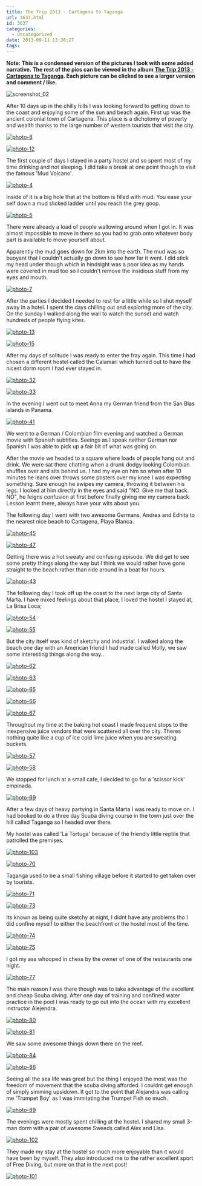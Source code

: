 ```yaml
---
title: The Trip 2013 - Cartagena to Taganga
url: 3637.html
id: 3637
categories:
  - Uncategorized
date: 2013-09-11 13:38:27
tags:
---
```


**Note: This is a condensed version of the pictures I took with some added narrative. The rest of the pics can be viewed in the album [The Trip 2013 - Cartagena to Taganga](https://www.facebook.com/media/set/?set=a.10151882459876031.1073741846.593661030&type=1&l=ac7f9a9f1a). Each picture can be clicked to see a larger version and comment / like.**

![screenshot_02](https://mikecann.co.uk/wp-content/uploads/2013/09/screenshot_02.png)

After 10 days up in the chilly hills I was looking forward to getting down to the coast and enjoying some of the sun and beach again. First up was the ancient colonial town of Cartagena. This place is a dichotomy of poverty and wealth thanks to the large number of western tourists that visit the city.
<!-- more -->
[![photo-8](https://mikecann.co.uk/wp-content/uploads/2013/09/photo-810.jpg)](https://www.facebook.com/photo.php?fbid=10151882460491031&amp;set=a.10151882459876031.1073741846.593661030&amp;type=3&amp;theater)

[![photo-12](https://mikecann.co.uk/wp-content/uploads/2013/09/photo-125.jpg)](https://www.facebook.com/photo.php?fbid=10151882464976031&amp;set=a.10151882459876031.1073741846.593661030&amp;type=3&amp;theater)

The first couple of days I stayed in a party hostel and so spent most of my time drinking and not sleeping. I did take a break at one point though to visit the famous 'Mud Volcano'.

[![photo-4](https://mikecann.co.uk/wp-content/uploads/2013/09/photo-410.jpg)](https://www.facebook.com/photo.php?fbid=10151882461726031&amp;set=a.10151882459876031.1073741846.593661030&amp;type=3&amp;theater)

Inside of it is a big hole that at the bottom is filled with mud. You ease your self down a mud slicked ladder until you reach the grey goop. 

[![photo-5](https://mikecann.co.uk/wp-content/uploads/2013/09/photo-510.jpg)](https://www.facebook.com/photo.php?fbid=10151882461741031&amp;set=a.10151882459876031.1073741846.593661030&amp;type=3&amp;theater)

There were already a load of people wallowing around when I got in. It was almost impossible to move in there so you had to grab onto whatever body part is available to move yourself about. 

Apparently the mud goes down for 2km into the earth. The mud was so buoyant that I couldn't actually go down to see how far it went. I did stick my head under though which in hindsight was a poor idea as my hands were covered in mud too so I couldn't remove the insidious stuff from my eyes and mouth.

[![photo-7](https://mikecann.co.uk/wp-content/uploads/2013/09/photo-710.jpg)](https://www.facebook.com/photo.php?fbid=10151882464016031&amp;set=a.10151882459876031.1073741846.593661030&amp;type=3&amp;theater)

After the parties I decided I needed to rest for a little while so I shut myself away in a hotel. I spent the days chilling out and exploring more of the city. On the sunday I walked along the wall to watch the sunset and watch hundreds of people flying kites.

[![photo-13](https://mikecann.co.uk/wp-content/uploads/2013/09/photo-131.jpg)](https://www.facebook.com/photo.php?fbid=10151882465041031&amp;set=a.10151882459876031.1073741846.593661030&amp;type=3&amp;theater)

[![photo-15](https://mikecann.co.uk/wp-content/uploads/2013/09/photo-151.jpg)](https://www.facebook.com/photo.php?fbid=10151882465856031&amp;set=a.10151882459876031.1073741846.593661030&amp;type=3&amp;theater)

After my days of solitude I was ready to enter the fray again. This time I had chosen a different hostel called the Calamari which turned out to have the nicest dorm room I had ever stayed in.

[![photo-32](https://mikecann.co.uk/wp-content/uploads/2013/09/photo-321.jpg)](https://www.facebook.com/photo.php?fbid=10151882469691031&amp;set=a.10151882459876031.1073741846.593661030&amp;type=3&amp;theater)

[![photo-33](https://mikecann.co.uk/wp-content/uploads/2013/09/photo-331.jpg)](https://www.facebook.com/photo.php?fbid=10151882469816031&amp;set=a.10151882459876031.1073741846.593661030&amp;type=3&amp;theater)

In the evening I went out to meet Anna my German friend from the San Blas islands in Panama. 

[![photo-41](https://mikecann.co.uk/wp-content/uploads/2013/09/photo-411.jpg)](https://www.facebook.com/photo.php?fbid=10151882471971031&amp;set=a.10151882459876031.1073741846.593661030&amp;type=3&amp;theater)

We went to a German / Colombian film evening and watched a German movie with Spanish subtitles. Seeings as I speak neither German nor Spanish I was able to pick up a fair bit of what was going on.

After the movie we headed to a square where loads of people hang out and drink. We were sat there chatting when a drunk dodgy looking Colombian shuffles over and sits behind us. I had my eye on him so when after 10 minutes he leans over throws some posters over my knee I was expecting something. Sure enough he swipes my camera, throwing it between his legs. I looked at him directly in the eyes and said "NO. Give me that back. NO", he feigns confusion at first before finally giving me my camera back. Lesson learnt there, always have your wits about you.

The following day I went with two awesome Germans, Andrea and Edhita to the nearest nice beach to Cartagena, Playa Blanca. 

[![photo-45](https://mikecann.co.uk/wp-content/uploads/2013/09/photo-451.jpg)](https://www.facebook.com/photo.php?fbid=10151882472971031&amp;set=a.10151882459876031.1073741846.593661030&amp;type=3&amp;theater)

[![photo-47](https://mikecann.co.uk/wp-content/uploads/2013/09/photo-471.jpg)](https://www.facebook.com/photo.php?fbid=10151882473936031&amp;set=a.10151882459876031.1073741846.593661030&amp;type=3&amp;theater)

Getting there was a hot sweaty and confusing episode. We did get to see some pretty things along the way but I think we would rather have gone straight to the beach rather than ride around in a boat for hours.

[![photo-43](https://mikecann.co.uk/wp-content/uploads/2013/09/photo-431.jpg)](https://www.facebook.com/photo.php?fbid=10151882472886031&amp;set=a.10151882459876031.1073741846.593661030&amp;type=3&amp;theater)

The following day I took off up the coast to the next large city of Santa Marta. I have mixed feelings about that place, I loved the hostel I stayed at, La Brisa Loca;

[![photo-54](https://mikecann.co.uk/wp-content/uploads/2013/09/photo-541.jpg)](https://www.facebook.com/photo.php?fbid=10151882476456031&amp;set=a.10151882459876031.1073741846.593661030&amp;type=3&amp;theater)

[![photo-55](https://mikecann.co.uk/wp-content/uploads/2013/09/photo-551.jpg)](https://www.facebook.com/photo.php?fbid=10151882476236031&amp;set=a.10151882459876031.1073741846.593661030&amp;type=3&amp;theater)

But the city itself was kind of sketchy and industrial. I walked along the beach one day with an American friend I had made called Molly, we saw some interesting things along the way..

[![photo-62](https://mikecann.co.uk/wp-content/uploads/2013/09/photo-621.jpg)](https://www.facebook.com/photo.php?fbid=10151882477886031&amp;set=a.10151882459876031.1073741846.593661030&amp;type=3&amp;theater)

[![photo-63](https://mikecann.co.uk/wp-content/uploads/2013/09/photo-631.jpg)](https://www.facebook.com/photo.php?fbid=10151882477816031&amp;set=a.10151882459876031.1073741846.593661030&amp;type=3&amp;theater)

[![photo-65](https://mikecann.co.uk/wp-content/uploads/2013/09/photo-651.jpg)](https://www.facebook.com/photo.php?fbid=10151882478341031&amp;set=a.10151882459876031.1073741846.593661030&amp;type=3&amp;theater)

[![photo-66](https://mikecann.co.uk/wp-content/uploads/2013/09/photo-661.jpg)](https://www.facebook.com/photo.php?fbid=10151882478321031&amp;set=a.10151882459876031.1073741846.593661030&amp;type=3&amp;theater)

[![photo-67](https://mikecann.co.uk/wp-content/uploads/2013/09/photo-671.jpg)](https://www.facebook.com/photo.php?fbid=10151882478531031&amp;set=a.10151882459876031.1073741846.593661030&amp;type=3&amp;theater)

Throughout my time at the baking hot coast I made frequent stops to the inexpensive juice vendors that were scattered all over the city. Theres nothing quite like a cup of ice cold lime juice when you are sweating buckets.

[![photo-57](https://mikecann.co.uk/wp-content/uploads/2013/09/photo-571.jpg)](https://www.facebook.com/photo.php?fbid=10151882476701031&amp;set=a.10151882459876031.1073741846.593661030&amp;type=3&amp;theater)

[![photo-58](https://mikecann.co.uk/wp-content/uploads/2013/09/photo-581.jpg)](https://www.facebook.com/photo.php?fbid=10151882477111031&amp;set=a.10151882459876031.1073741846.593661030&amp;type=3&amp;theater)

We stopped for lunch at a small cafe, I decided to go for a 'scissor kick' empinada.

[![photo-69](https://mikecann.co.uk/wp-content/uploads/2013/09/photo-691.jpg)](https://www.facebook.com/photo.php?fbid=10151882479166031&amp;set=a.10151882459876031.1073741846.593661030&amp;type=3&amp;theater)

After a few days of heavy partying in Santa Marta I was ready to move on. I had booked to do a three day Scuba diving course in the town just over the hill called Taganga so I headed over there.

My hostel was called 'La Tortuga' because of the friendly little reptile that patrolled the premises.

[![photo-103](https://mikecann.co.uk/wp-content/uploads/2013/09/photo-1031.jpg)](https://www.facebook.com/photo.php?fbid=10151882488506031&amp;set=a.10151882459876031.1073741846.593661030&amp;type=3&amp;theater)

[![photo-70](https://mikecann.co.uk/wp-content/uploads/2013/09/photo-701.jpg)](https://www.facebook.com/photo.php?fbid=10151882479191031&amp;set=a.10151882459876031.1073741846.593661030&amp;type=3&amp;theater)

Taganga used to be a small fishing village before it started to get taken over by tourists. 

[![photo-71](https://mikecann.co.uk/wp-content/uploads/2013/09/photo-711.jpg)](https://www.facebook.com/photo.php?fbid=10151882480036031&amp;set=a.10151882459876031.1073741846.593661030&amp;type=3&amp;theater)

[![photo-73](https://mikecann.co.uk/wp-content/uploads/2013/09/photo-731.jpg)](https://www.facebook.com/photo.php?fbid=10151882480371031&amp;set=a.10151882459876031.1073741846.593661030&amp;type=3&amp;theater)

Its known as being quite sketchy at night, I didnt have any problems tho I did confine myself to either the beachfront or the hostel most of the time. 

[![photo-74](https://mikecann.co.uk/wp-content/uploads/2013/09/photo-741.jpg)](https://www.facebook.com/photo.php?fbid=10151882480821031&amp;set=a.10151882459876031.1073741846.593661030&amp;type=3&amp;theater)

[![photo-75](https://mikecann.co.uk/wp-content/uploads/2013/09/photo-751.jpg)](https://www.facebook.com/photo.php?fbid=10151882480916031&amp;set=a.10151882459876031.1073741846.593661030&amp;type=3&amp;theater)

I got my ass whooped in chess by the owner of one of the restaurants one night.

[![photo-77](https://mikecann.co.uk/wp-content/uploads/2013/09/photo-771.jpg)](https://www.facebook.com/photo.php?fbid=10151882481426031&amp;set=a.10151882459876031.1073741846.593661030&amp;type=3&amp;theater)

The main reason I was there though was to take advantage of the excellent and cheap Scuba diving. After one day of training and confined water practice in the pool I was ready to go out into the ocean with my excellent instructor Alejendra.

[![photo-80](https://mikecann.co.uk/wp-content/uploads/2013/09/photo-801.jpg)](https://www.facebook.com/photo.php?fbid=10151882481891031&amp;set=a.10151882459876031.1073741846.593661030&amp;type=3&amp;theater)

[![photo-81](https://mikecann.co.uk/wp-content/uploads/2013/09/photo-811.jpg)](https://www.facebook.com/photo.php?fbid=10151882482391031&amp;set=a.10151882459876031.1073741846.593661030&amp;type=3&amp;theater)

We saw some awesome things down there on the reef.

[![photo-84](https://mikecann.co.uk/wp-content/uploads/2013/09/photo-841.jpg)](https://www.facebook.com/photo.php?fbid=10151882483541031&amp;set=a.10151882459876031.1073741846.593661030&amp;type=3&amp;theater)

[![photo-86](https://mikecann.co.uk/wp-content/uploads/2013/09/photo-861.jpg)](https://www.facebook.com/photo.php?fbid=10151882483986031&amp;set=a.10151882459876031.1073741846.593661030&amp;type=3&amp;theater)

Seeing all the sea life was great but the thing I enjoyed the most was the freedom of movement that the scuba diving afforded. I couldnt get enough of simply simming upsidown. It got to the point that Alejandra was calling me 'Trumpet Boy' as I was immitating the Trumpet Fish so much.

[![photo-89](https://mikecann.co.uk/wp-content/uploads/2013/09/photo-891.jpg)](https://www.facebook.com/photo.php?fbid=10151882484611031&amp;set=a.10151882459876031.1073741846.593661030&amp;type=3&amp;theater)

The evenings were mostly spent chilling at the hostel. I shared my small 3-man dorm with a pair of awesome Sweeds called Alex and Lisa.

[![photo-102](https://mikecann.co.uk/wp-content/uploads/2013/09/photo-1021.jpg)](https://www.facebook.com/photo.php?fbid=10151882488306031&amp;set=a.10151882459876031.1073741846.593661030&amp;type=3&amp;theater)

They made my stay at the hostel so much more enjoyable than it would have been by myself. They also introduced me to the rather excellent sport of Free Diving, but more on that in the next post!

[![photo-101](https://mikecann.co.uk/wp-content/uploads/2013/09/photo-1011.jpg)](https://www.facebook.com/photo.php?fbid=10151882488146031&amp;set=a.10151882459876031.1073741846.593661030&amp;type=3&amp;theater)